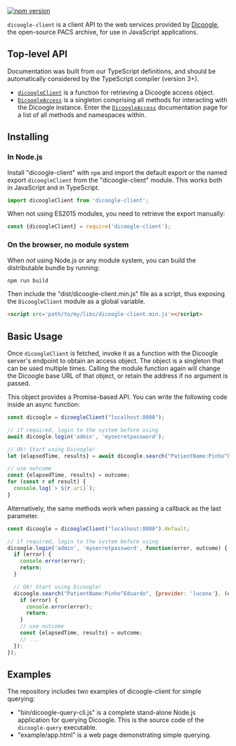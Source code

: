 [![npm version](https://badge.fury.io/js/dicoogle-client.svg)](https://badge.fury.io/js/dicoogle-client)

`dicoogle-client` is a client API to the web services provided by [Dicoogle](https://www.dicoogle.com), the open-source PACS archive, for use in JavaScript applications.

## Top-level API

Documentation was built from our TypeScript definitions, and should be automatically considered by the TypeScript compiler (version 3+).

- [`dicoogleClient`] is a function for retrieving a Dicoogle access object.
- [`DicoogleAccess`] is a singleton comprising all methods for interacting with the Dicoogle instance. Enter the [`DicoogleAccess`] documentation page for a list of all methods and namespaces within.

[`dicoogleClient`]: modules.html#dicoogleclient
[`DicoogleAccess`]: classes/dicoogleaccess.html

## Installing

### In Node.js

Install "dicoogle-client" with `npm` and import the default export
or the named export `dicoogleClient`
from the "dicoogle-client" module.
This works both in JavaScript and in TypeScript.

```javascript
import dicoogleClient from 'dicoogle-client';
```

When not using ES2015 modules, you need to retrieve the export manually:

```typescript
const {dicoogleClient} = require('dicoogle-client');
```

### On the browser, no module system

When _not_ using Node.js or any module system, 
you can build the distributable bundle by running:

```sh
npm run build
```

Then include the "dist/dicoogle-client.min.js" file as a script,
thus exposing the `DicoogleClient` module as a global variable.

```html
<script src='path/to/my/libs/dicoogle-client.min.js'></script>
```

## Basic Usage

Once `dicoogleClient` is fetched, invoke it as a function with the Dicoogle server's endpoint to obtain an access object. The object is a singleton that can be used multiple times.
Calling the module function again will change the Dicoogle base URL of that object, or retain the address if no argument is passed.

This object provides a Promise-based API.
You can write the following code inside an async function:

```JavaScript
const dicoogle = dicoogleClient("localhost:8080");

// if required, login to the system before using
await dicoogle.login('admin', 'mysecretpassword');

// Ok! Start using Dicoogle!
let {elapsedTime, results} = await dicoogle.search("PatientName:Pinho^Eduardo", {provider: 'lucene'});

// use outcome
const {elapsedTime, results} = outcome;
for (const r of result) {
  console.log(`> ${r.uri}`);
}
```

Alternatively, the same methods work when passing a callback as the last parameter.

```JavaScript
const dicoogle = dicoogleClient("localhost:8080").default;

// if required, login to the system before using
dicoogle.login('admin', 'mysecretpassword', function(error, outcome) {
  if (error) {
    console.error(error);
    return;
  }

  // Ok! Start using Dicoogle!
  dicoogle.search("PatientName:Pinho^Eduardo", {provider: 'lucene'}, (error, outcome) => {
    if (error) {
      console.error(error);
      return;
    }
    // use outcome
    const {elapsedTime, results} = outcome;
    // ...
  });
});
```


## Examples

The repository includes two examples of dicoogle-client for simple querying:

 - "bin/dicoogle-query-cli.js" is a complete stand-alone Node.js application for querying Dicoogle. This is the source code of the `dicoogle-query` executable.
 - "example/app.html" is a web page demonstrating simple querying.
